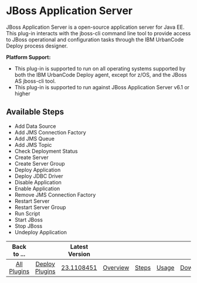 
JBoss Application Server
========================


JBoss Application Server is a open-source application server for Java EE. This plug-in interacts with the jboss-cli command line tool to provide access to JBoss operational and configuration tasks through the IBM UrbanCode Deploy process designer.


**Platform Support:**


* This plug-in is supported to run on all operating systems supported by both the IBM UrbanCode Deploy agent, except for z/OS, and the JBoss AS jboss-cli tool.
* This plug-in is supported to run against JBoss Application Server v6.1 or higher



Available Steps
---------------


* Add Data Source
* Add JMS Connection Factory
* Add JMS Queue
* Add JMS Topic
* Check Deployment Status
* Create Server
* Create Server Group
* Deploy Application
* Deploy JDBC Driver
* Disable Application
* Enable Application
* Remove JMS Connection Factory
* Restart Server
* Restart Server Group
* Run Script
* Start JBoss
* Stop JBoss
* Undeploy Application





|Back to ...||Latest Version|||||
| :---: | :---: | :---: | :---: | :---: | :---: | :---: |
|[All Plugins](../../index.md)|[Deploy Plugins](../README.md)|[23.1108451](https://raw.githubusercontent.com/UrbanCode/IBM-UCD-PLUGINS/main/files/JBoss/JBoss-23.1108451.zip)|[Overview](overview.md)|[Steps](steps.md)|[Usage](usage.md)|[Downloads](downloads.md)|
